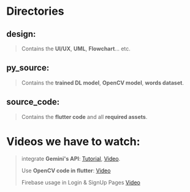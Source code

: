 # Directories
## design:
> Contains the **UI/UX**, **UML**, **Flowchart**... etc.
## py_source:
> Contains the **trained DL model**, **OpenCV model**, **words dataset**.
## source_code:
> Contains the **flutter code** and all **required assets**.

# Videos we have to watch:
> integrate **Gemini's API**: [Tutorial](https://ai.google.dev/tutorials/dart_quickstart), [Video](https://www.youtube.com/watch?v=xEpNVxskOuM).
> 
> Use **OpenCV code in flutter**: [Video](https://www.youtube.com/watch?v=wGH_KWpaAVM)
>
> Firebase usage in Login & SignUp Pages [Video](https://www.youtube.com/watch?v=IPMIcGTzxGc)
